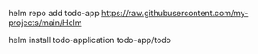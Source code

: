 helm repo add todo-app https://raw.githubusercontent.com/my-projects/main/Helm

helm install todo-application todo-app/todo